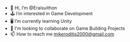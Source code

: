 - 👋 Hi, I’m @Eraisuithon
- 🕹️ I’m interested in Game Development
- 🖥️ I’m currently learning Unity
- 👀 I'm looking to collaborate on Game Building Projects
- 📫 How to reach me mikeroditis2000@gmail.com

<!---
Eraisuithon/Eraisuithon is a ✨ special ✨ repository because its `README.md` (this file) appears on your GitHub profile.
You can click the Preview link to take a look at your changes.
--->
